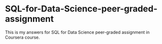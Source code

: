 # SQL-for-Data-Science-peer-graded-assignment
This is my answers for SQL for Data Science peer-graded assignment in Coursera course.  
